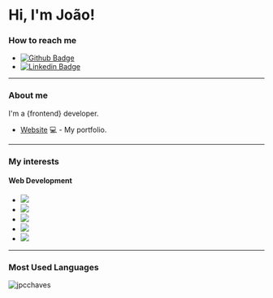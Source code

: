 # Hi, I'm João!

### How to reach me

- [![Github Badge](https://img.shields.io/badge/-Github-000?style=flat-square&logo=Github&logoColor=white&link=https://github.com/jpcchaves)](https://github.com/jpcchaves/)
- [![Linkedin Badge](https://img.shields.io/badge/-LinkedIn-blue?style=flat-square&logo=Linkedin&logoColor=white&link=https://www.linkedin.com/in/joaopaulo-chaves/)](https://www.linkedin.com/in/joaopaulo-chaves//)

<hr/>

### About me
I'm a {frontend} developer.
- [Website](https://jpcchaves.github.io/personalPortfolio/) 💻 - My portfolio.

<hr/>

### My interests
  #### Web Development
 - <img src="https://img.shields.io/badge/React-20232A?style=for-the-badge&logo=react&logoColor=61DAFB"/>
- <img src="https://img.shields.io/badge/JavaScript-F7DF1E?style=for-the-badge&logo=javascript&logoColor=black">
- <img src="https://img.shields.io/badge/HTML5-E34F26?style=for-the-badge&logo=html5&logoColor=white"/>
- <img src="https://img.shields.io/badge/CSS3-1572B6?style=for-the-badge&logo=css3&logoColor=white"/>

- <img src="https://img.shields.io/badge/Bootstrap-563D7C?style=for-the-badge&logo=bootstrap&logoColor=white"/>

<hr/>
    
### Most Used Languages
<p><img align="center" src="https://github-readme-stats.vercel.app/api/top-langs?username=jpcchaves&show_icons=true&theme=dracula&locale=en&layout=compact" alt="jpcchaves" /></p>

